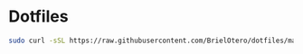 # Dotfiles

```bash
sudo curl -sSL https://raw.githubusercontent.com/BrielOtero/dotfiles/main/bootstrap.sh | bash
```